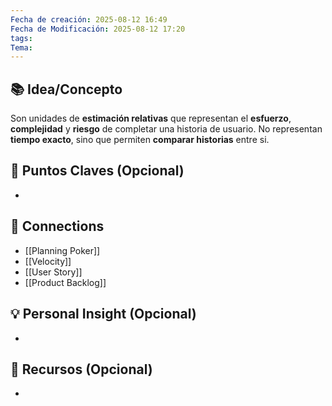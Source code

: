 ```yaml
---
Fecha de creación: 2025-08-12 16:49
Fecha de Modificación: 2025-08-12 17:20
tags: 
Tema:
---
```



## 📚 Idea/Concepto 
Son unidades de **estimación relativas** que representan el **esfuerzo**, **complejidad** y **riesgo** de completar una historia de usuario. No representan **tiempo exacto**, sino que permiten **comparar historias** entre si.
## 📌 Puntos Claves (Opcional)
- 

## 🔗 Connections
- [[Planning Poker]]
- [[Velocity]]
- [[User Story]]
- [[Product Backlog]]
## 💡 Personal Insight (Opcional)
- 
## 🧾 Recursos (Opcional)
- 